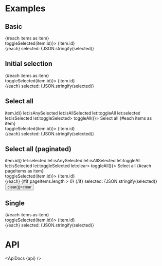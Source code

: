 <script>
  import api from '$lib/components/Selection.svelte?raw&sveld';
  import ApiDocs from '$lib/components/ApiDocs.svelte';

  import Button from '$lib/components/Button.svelte';
  import Checkbox from '$lib/components/Checkbox.svelte';
  import Paginate from '$lib/components/Paginate.svelte';
  import Pagination from '$lib/components/Pagination.svelte';
  import Preview from '$lib/components/Preview.svelte';
  import Radio from '$lib/components/Radio.svelte';
  import Selection from '$lib/components/Selection.svelte';

	const items = Array.from({ length: 5 }).map((_,i) => {
    return {
      id: i + 1
    }
  });
	const manyItems = Array.from({ length: 50 }).map((_,i) => {
    return {
      id: i + 1
    }
  });
</script>

# Examples

## Basic

<Preview>
	<Selection let:selected let:isSelected let:toggleSelected>
		{#each items as item}
			<div>
				<Checkbox checked={isSelected(item.id)} on:change={() => toggleSelected(item.id)}>
					{item.id}
				</Checkbox>
			</div>
		{/each}
		selected: {JSON.stringify(selected)}
	</Selection>
</Preview>

## Initial selection

<Preview>
	<Selection initial={[1,2,3]} let:selected let:isSelected let:toggleSelected>
		{#each items as item}
			<div>
				<Checkbox checked={isSelected(item.id)} on:change={() => toggleSelected(item.id)}>
					{item.id}
				</Checkbox>
			</div>
		{/each}
		selected: {JSON.stringify(selected)}
	</Selection>
</Preview>

## Select all

<Preview>
	<Selection all={items.map((item) => item.id)} let:isAnySelected let:isAllSelected let:toggleAll let:selected let:isSelected let:toggleSelected>
	  <Checkbox checked={isAnySelected()} indeterminate={!isAllSelected()} on:change={() => toggleAll()}>
			Select all
		</Checkbox>
		{#each items as item}
			<div>
				<Checkbox checked={isSelected(item.id)} on:change={() => toggleSelected(item.id)}>
					{item.id}
				</Checkbox>
			</div>
		{/each}
		selected: {JSON.stringify(selected)}
	</Selection>
</Preview>

## Select all (paginated)

<Preview>
	<Paginate items={manyItems} perPage={5} let:pagination let:pageItems>
		<Selection all={pageItems.map((item) => item.id)} let:selected let:isAnySelected let:isAllSelected let:toggleAll let:isSelected let:toggleSelected let:clear>
			<Checkbox checked={isAnySelected()} indeterminate={!isAllSelected()} on:change={() => toggleAll()}>
				Select all
			</Checkbox>
			{#each pageItems as item}
				<div>
					<Checkbox checked={isSelected(item.id)} on:change={() => toggleSelected(item.id)}>
						{item.id}
					</Checkbox>
				</div>
			{/each}
			{#if pageItems.length > 0}
				<Pagination {pagination} />
			{/if}
			selected: {JSON.stringify(selected)}
			<Button on:click={() => clear()}>clear</Button>
		</Selection>
	</Paginate>
</Preview>

## Single

<Preview>
	<Selection single let:selected let:toggleSelected>
		{#each items as item}
			<div>
				<Radio group={selected} value={item.id} on:change={() => toggleSelected(item.id)}>
					{item.id}
				</Radio>
			</div>
		{/each}
		selected: {JSON.stringify(selected)}
	</Selection>
</Preview>

# API

<ApiDocs {api} />
